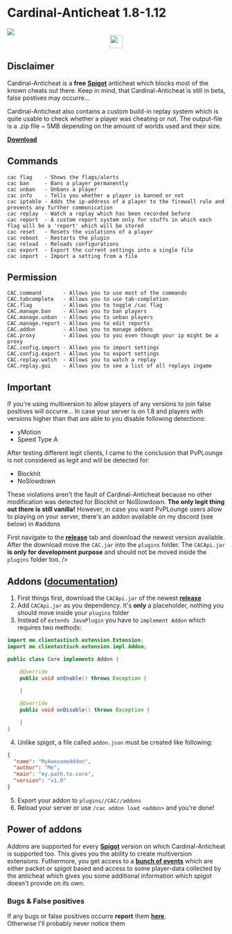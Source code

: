 # Cardinal-Anticheat 1.8-1.12

<img src="http://cac.dodo1213.de/img/banner.png">

<div align="center">
    <a href="https://link.lukasl.dev/cacdiscord">
        <img
            height="30" src="https://img.shields.io/discord/647922123192533022.svg?logo=discord&style=for-the-badge"
        />
    </a>
</div>

## Disclaimer

Cardinal-Anticheat is a **free** [**Spigot**](https://github.com/SpigotMC) anticheat which blocks most of the known cheats out there. Keep in mind, that Cardinal-Anticheat is still in beta, false postives may occurre... 

Cardinal-Anticheat also contains a custom build-in replay system which is quite usable to check whether a player was cheating or not. The output-file is a .zip file ~ 5MB depending on the amount of worlds used and their size.

[**Download**](#download)

## Commands

```
cac flag    - Shows the flags/alerts
cac ban     - Bans a player permanently
cac unban   - Unbans a player
cac info    - Tells you whether a player is banned or not
cac iptable - Adds the ip-address of a player to the firewall rule and prevents any further communication
cac replay  - Watch a replay which has been recorded before
cac report  - A custom report system only for stuffs in which each flag will be a 'report' which will be stored
cac reset   - Resets the violations of a player
cac reboot  - Restarts the plugin
cac reload  - Reloads configurations
cac export  - Export the current settings into a single file
cac import  - Import a setting from a file
```

## Permission

```
CAC.command       - Allows you to use most of the commands
CAC.tabcomplete   - Allows you to use tab-completion
CAC.flag          - Allows you to toggle /cac flag
CAC.manage.ban    - Allows you to ban players
CAC.manage.unban  - Allows you to unban players
CAC.manage.report - Allows you to edit reports
CAC.addon         - Allows you to manage addons
CAC.proxy         - Allows you to you even though your ip might be a proxy
CAC.config.import - Allows you to import settings
CAC.config.export - Allows you to export settings
CAC.replay.watch  - Allows you to watch a replay
CAC.replay.gui    - Allows you to see a list of all replays ingame
```

## Important

If you're using multiversion to allow players of any versions to join false positives will occurre...
In case your server is on 1.8 and players with versions higher than that are able to you disable following detections:
+ yMotion
+ Speed Type A

After testing different legit clients, I came to the conclusion that PvPLounge is not considered as legit and will be detected for:
+ Blockhit
+ NoSlowdown

These violations aren't the fault of Cardinal-Anticheat because no other modification was detected for Blockhit or NoSlowdown. **The only legit thing out there is still vanilla!**
However, in case you want PvPLounge users allow to playing on your server, there's an addon available on my discord (see below) in #addons

<div id="download"
## Installation

First navigate to the [**release**](https://github.com/Clientastisch/Cardinal-Anticheat/releases) tab and download the newest version available. After the download move the `CAC.jar` into the `plugins` folder. The `CACApi.jar` **is only for development purpose** and should not be moved inside the `plugins` folder too.
 />

## Addons ([**documentation**](http://cac.dodo1213.de/doc/allclasses-noframe.html))

1. First things first, download the `CACApi.jar` of the newest [**release**](https://github.com/Clientastisch/Cardinal-Anticheat/releases)
2. Add `CACApi.jar` as you dependency. It's **only** a placeholder, nothing you should move inside your `plugins` folder
3. Instead of `extends JavaPlugin` you have to `implement Addon` which requires two methods:

```java
import me.clientastisch.extension.Extension;
import me.clientastisch.extension.impl.Addon;

public class Core implements Addon {

    @Override
    public void onEnable() throws Exception {
    
    }

    @Override
    public void onDisable() throws Exception {

    }
}
```

4. Unlike spigot, a file called `addon.json` must be created like following:

```json
{
  "name": "MyAwesomeAddon",
  "author": "Me",
  "main": "my.path.to.core",
  "version": "v1.0"
}
```

5. Export your addon to `plugins//CAC//addons`
6. Reload your server or use `/cac addon load <addon>` and you're done!

## Power of addons

Addons are supported for every [**Spigot**](https://github.com/SpigotMC) version on which Cardinal-Anticheat is supported too. This gives you the ability to create multiversion extensions. Futhermore, you get access to a [**bunch of events**](http://cac.dodo1213.de/doc/allclasses-noframe.html) which are either packet or spigot based and access to some player-data collected by the anticheat which gives you some additional information which spigot doesn't provide on its own.

### Bugs & False positives

If any bugs or false positives occurre **report** them [**here**](https://github.com/Clientastisch/Cardinal-Anticheat/issues/new/choose). <br>
Otherwise I'll probably never notice them
